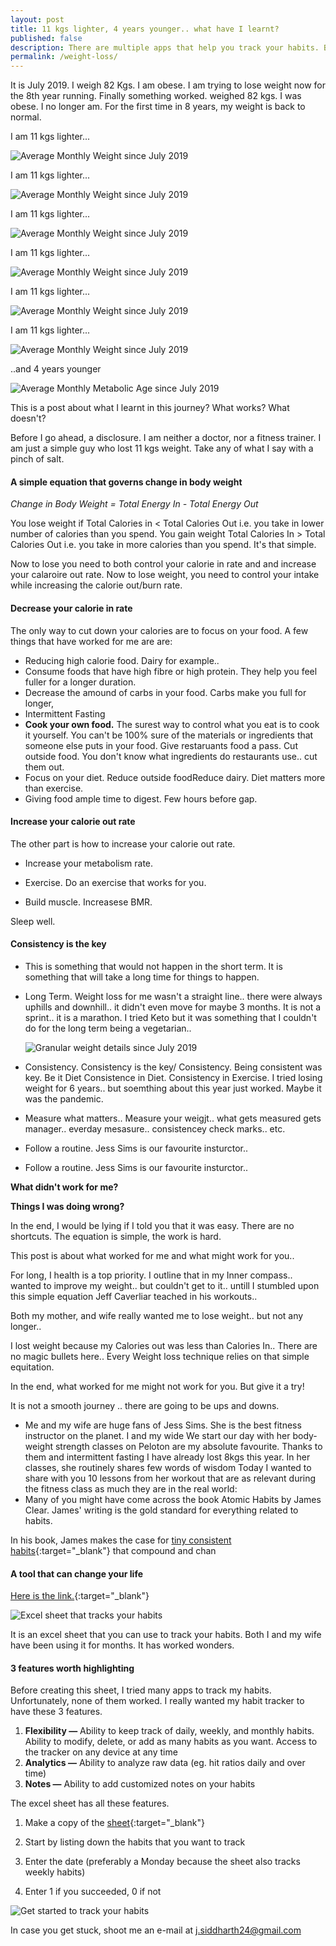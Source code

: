 ```yaml
---
layout: post
title: 11 kgs lighter, 4 years younger.. what have I learnt?
published: false
description: There are multiple apps that help you track your habits. But none of them offers the flexibility that this excel sheet offers.
permalink: /weight-loss/
---
```


It is July 2019. I weigh 82 Kgs. I am obese. I am trying to lose weight now for the 8th year running. Finally something worked.   weighed 82 kgs. I was obese. I no longer am. For the first time in 8 years, my weight is back to normal. 

I am 11 kgs lighter... 

![Average Monthly Weight since July 2019](/assets/img/monthly-weight.png)  

I am 11 kgs lighter... 

![Average Monthly Weight since July 2019](/assets/img/monthly-weight-1.png)  

I am 11 kgs lighter... 

![Average Monthly Weight since July 2019](/assets/img/monthly-weight-2.png)  

I am 11 kgs lighter... 

![Average Monthly Weight since July 2019](/assets/img/monthly-weight-3.png)  

I am 11 kgs lighter... 

![Average Monthly Weight since July 2019](/assets/img/monthly-weight-4.png)  


I am 11 kgs lighter... 

![Average Monthly Weight since July 2019](/assets/img/monthly-weight-5.png)  


..and 4 years younger

![Average Monthly Metabolic Age since July 2019](/assets/img/monthly-age.png)

This is a post about what I learnt in this journey? What works?  What doesn't? 

Before I go ahead, a disclosure. I am neither a doctor, nor a fitness trainer. I am just a simple guy who lost 11 kgs weight. Take any of what I say with a pinch of salt. 

#### **A simple equation that governs change in body weight** 

*Change in Body Weight = Total Energy In - Total Energy Out*

You lose weight if Total Calories in < Total Calories Out i.e. you take in lower number of calories than you spend. You gain weight Total Calories In > Total Calories Out i.e. you take in more calories than you spend. It's that simple. 

Now to lose you need to both control your calorie in rate and and increase your calaroire out rate. Now to lose weight, you need to control your intake while increasing the calorie out/burn rate.  


#### **Decrease your calorie in rate** 

The only way to cut down your calories are to focus on your food. A few things that have worked for me are are: 

- Reducing high calorie food. Dairy for example.. 
- Consume foods that have high fibre or high protein. They help you feel fuller for a longer duration. 
- Decrease the amound of carbs in your food. Carbs make you full for longer,
- Intermittent Fasting   
- **Cook your own food.** The surest way to control what you eat is to cook it yourself. You can't be 100% sure of the materials or ingredients that someone else puts in your food. Give restaruants food a pass. Cut outside food. You don't know what ingredients do restaurants use.. cut them out.  
- Focus on your diet. Reduce outside foodReduce dairy. Diet matters more than exercise. 
- Giving food ample time to digest. Few hours before gap. 

#### **Increase your calorie out rate**

The other part is how to increase your calorie out rate. 

- Increase your metabolism rate. 

- Exercise. Do an exercise that works for you.

- Build muscle. Increasese BMR.

Sleep well.
  

#### **Consistency is the key**

- This is something that would not happen in the short term. It is something that will take a long time for things to happen.  

- Long Term. Weight loss for me wasn't a straight line.. there were always uphills and downhill.. it didn't even move for maybe 3 months. It is not a sprint.. it is a marathon. I tried Keto but it was something that I couldn't do for the long term being a vegetarian..

  ![Granular weight details since July 2019](/assets/img/granular-weight.png)

- Consistency. Consistency is the key/ Consistency. Being consistent was key. Be it Diet Consistence in Diet. Consistency in Exercise. I tried losing weight for 6 years.. but soemthing about this year just worked. Maybe it was the pandemic. 


- Measure what matters.. Measure your weigjt.. what gets measured gets manager.. everday mesasure.. consistencey check marks.. etc. 

-  Follow a routine. Jess Sims is our favourite insturctor.. 

- Follow a routine. Jess Sims is our favourite insturctor..



**What didn't work for me?**



**Things I was doing wrong?** 



In the end, I would be lying if I told you that it was easy. There are no shortcuts. The equation is simple, the work is hard.  

This post is about what worked for me and what might work for you..

For long, I health is a top priority. I outline that in my Inner compass.. wanted to improve my weight.. but couldn't get to it..  untill I stumbled upon this simple equation Jeff Caverliar teached in his workouts.. 

Both my mother, and wife really wanted me to lose weight.. but not any longer.. 

I lost weight because my Calories out was less than Calories In.. There are no magic bullets here.. Every Weight loss technique relies on that simple equitation. 

In the end, what worked for me might not work for you. But give it a try! 

It is not a smooth journey .. there are going to be ups and downs. 



- Me and my wife are huge fans of Jess Sims. She is the best fitness instructor on the planet. I and my wide We start our day with her body-weight strength classes on Peloton are my absolute favourite. Thanks to them and intermittent fasting I have already lost 8kgs this year. In her classes, she routinely shares few words of wisdom Today I wanted to share with you 10 lessons from her workout that are as relevant during the fitness class as much they are in the real world:
- Many of you might have come across the book Atomic Habits by James Clear. James' writing is the gold standard for everything related to habits. 

In his book, James makes the case for [tiny consistent habits](https://jamesclear.com/habits){:target="_blank"} that compound and chan  

#### **A tool that can change your life**

[Here is the link.](https://docs.google.com/spreadsheets/d/1xQd2uBECCaiVJLBC5aaMa4lrMl4SHlrrGIJNXu-DYRc/edit?usp=sharing){:target="_blank"}

![Excel sheet that tracks your habits](/assets/img/sample-habit-tracker.png)  

It is an excel sheet that you can use to track your habits. Both I and my wife have been using it for months. It has worked wonders.

#### **3 features worth highlighting** 

Before creating this sheet, I tried many apps to track my habits. Unfortunately, none of them worked. I really wanted my habit tracker to have these 3 features.  

1. **Flexibility —**  Ability to keep track of daily, weekly, and monthly habits. Ability to modify, delete, or add as many habits as you want. Access to the tracker on any device at any time 
2. **Analytics —**  Ability to analyze raw data (eg. hit ratios daily and over time)  
3. **Notes —** Ability to add customized notes on your habits

The excel sheet has all these features. 

1. Make a copy of the [sheet](https://docs.google.com/spreadsheets/d/1xQd2uBECCaiVJLBC5aaMa4lrMl4SHlrrGIJNXu-DYRc/edit?usp=sharing){:target="_blank"}

2. Start by listing down the habits that you want to track

3. Enter the date (preferably a Monday because the sheet also tracks weekly habits) 

4. Enter 1 if you succeeded, 0 if not 

![Get started to track your habits](/assets/img/get-started-habit-tracker.png)  

In case you get stuck, shoot me an e-mail at j.siddharth24@gmail.com 